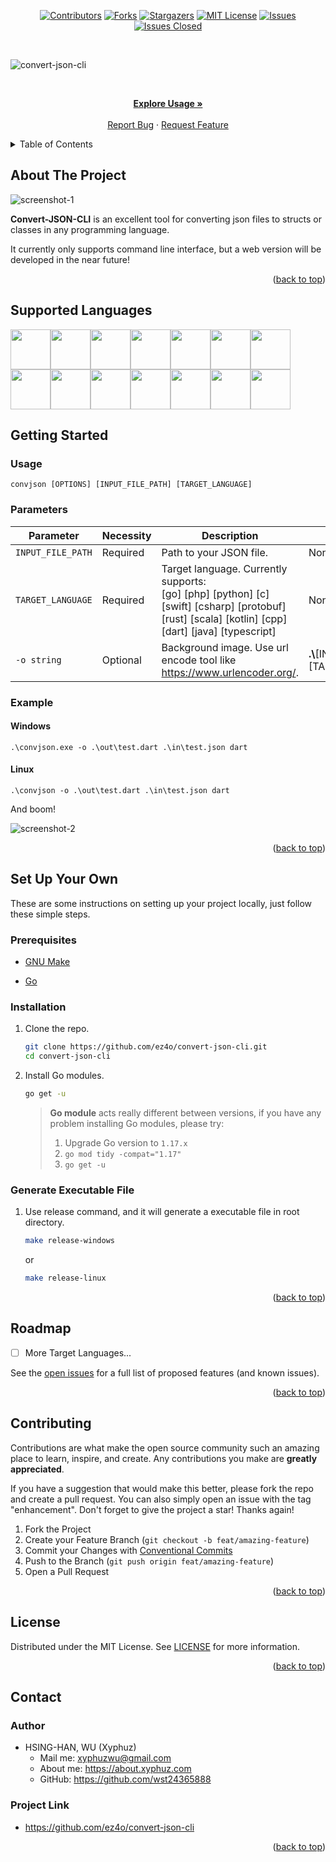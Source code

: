 <div id="top"></div>

<!-- PROJECT SHIELDS -->

[<div align="center"> ![Contributors][contributors-shield]][contributors-url]
[![Forks][forks-shield]][forks-url] [![Stargazers][stars-shield]][stars-url]
[![MIT License][license-shield]][license-url]
[![Issues][issues-shield]][issues-url]
[![Issues Closed][issues-closed-shield]</div>][issues-closed-url]

<!-- ![Visitors](https://estruyf-github.azurewebsites.net/api/VisitorHit?user=wst24365888&repo=ez4o/convert-json-cli&countColor=rgb(0,%20126,%20198)) -->

<br />

![convert-json-cli](https://socialify.git.ci/ez4o/convert-json-cli/image?description=1&font=KoHo&name=1&owner=1&pattern=Circuit%20Board&theme=Light)

<!-- PROJECT LOGO -->
<br />
<div align="center">
<p align="center">
    <a href="https://github.com/ez4o/convert-json-cli#usage"><strong>Explore Usage »</strong></a>
    <br />
    <br />
    <a href="https://github.com/ez4o/convert-json-cli/issues">Report Bug</a>
    ·
    <a href="https://github.com/ez4o/convert-json-cli/issues">Request Feature</a>
  </p>
</div>

<!-- TABLE OF CONTENTS -->
<details>
  <summary>Table of Contents</summary>
  <ol>
    <li>
      <a href="#about-the-project">About The Project</a>
      <a href="#supported-languages">Supported Languages</a>
    </li>
    <li>
      <a href="#getting-started">Getting Started</a>
      <ul>
        <li><a href="#usage">Usage</a></li>
        <li><a href="#parameters">Parameters</a></li>
      </ul>
    </li>
    <li><a href="#set-up-your-own">Set Up Your Own</a></li>
    <li><a href="#roadmap">Roadmap</a></li>
    <li><a href="#contributing">Contributing</a></li>
    <li><a href="#license">License</a></li>
    <li><a href="#contact">Contact</a></li>
  </ol>
</details>

<!-- ABOUT THE PROJECT -->

## About The Project

![screenshot-1](https://i.imgur.com/NpjLYx7.png)

**Convert-JSON-CLI** is an excellent tool for converting json files to structs
or classes in any programming language.

It currently only supports command line interface, but a web version will be
developed in the near future!

<p align="right">(<a href="#top">back to top</a>)</p>

## Supported Languages

<img src="https://cdn.jsdelivr.net/gh/devicons/devicon/icons/c/c-original.svg" width="64"/><img src="https://cdn.jsdelivr.net/gh/devicons/devicon/icons/cplusplus/cplusplus-original.svg" width="64"/><img src="https://cdn.jsdelivr.net/gh/devicons/devicon/icons/csharp/csharp-original.svg" width="64"/><img src="https://cdn.jsdelivr.net/gh/devicons/devicon/icons/dart/dart-original.svg" width="64"/><img src="https://cdn.jsdelivr.net/gh/devicons/devicon/icons/go/go-original-wordmark.svg" width="64"/><img src="https://cdn.jsdelivr.net/gh/devicons/devicon/icons/java/java-original.svg" width="64"/><img src="https://cdn.jsdelivr.net/gh/devicons/devicon/icons/kotlin/kotlin-original.svg" width="64"/>
<br />
<img src="https://cdn.jsdelivr.net/gh/devicons/devicon/icons/php/php-original.svg" width="64"/><img src="https://i.imgur.com/WhEiv1v.png" width="64"/><img src="https://cdn.jsdelivr.net/gh/devicons/devicon/icons/python/python-original.svg" width="64"/><img src="https://cdn.jsdelivr.net/gh/devicons/devicon/icons/rust/rust-plain.svg" width="64"/><img src="https://cdn.jsdelivr.net/gh/devicons/devicon/icons/scala/scala-original.svg" width="64"/><img src="https://cdn.jsdelivr.net/gh/devicons/devicon/icons/swift/swift-original.svg" width="64"/><img src="https://cdn.jsdelivr.net/gh/devicons/devicon/icons/typescript/typescript-original.svg" width="64"/>

<!-- GETTING STARTED -->

## Getting Started

<!-- USAGE EXAMPLES -->

### Usage

`convjson [OPTIONS] [INPUT_FILE_PATH] [TARGET_LANGUAGE]`

### Parameters

| Parameter         | Necessity | Description                                                                                                                                              | Default Value                                           |
| ----------------- | --------- | -------------------------------------------------------------------------------------------------------------------------------------------------------- | ------------------------------------------------------- |
| `INPUT_FILE_PATH` | Required  | Path to your JSON file.                                                                                                                                  | None                                                    |
| `TARGET_LANGUAGE` | Required  | Target language. Currently supports: <br /> [go] [php] [python] [c] [swift] [csharp] [protobuf] [rust] [scala] [kotlin] [cpp] [dart] [java] [typescript] | None                                                    |
| `-o string`       | Optional  | Background image. Use url encode tool like <https://www.urlencoder.org/>.                                                                                | **.\\**[INPUT_FILE_DIR]**.**[TARGET_LANGUAGE_EXTENSION] |

### Example

#### Windows

`.\convjson.exe -o .\out\test.dart .\in\test.json dart`

#### Linux

`.\convjson -o .\out\test.dart .\in\test.json dart`

And boom!

![screenshot-2](https://i.imgur.com/U6sDVer.png)

<p align="right">(<a href="#top">back to top</a>)</p>

## Set Up Your Own

These are some instructions on setting up your project locally, just follow
these simple steps.

### Prerequisites

- [GNU Make](https://community.chocolatey.org/packages/make)

- [Go](https://go.dev/doc/install)

### Installation

1. Clone the repo.

   ```sh
   git clone https://github.com/ez4o/convert-json-cli.git
   cd convert-json-cli
   ```

2. Install Go modules.

   ```sh
   go get -u
   ```

   > **Go module** acts really different between versions, if you have any
   > problem installing Go modules, please try:
   > 1. Upgrade Go version to `1.17.x`
   > 2. `go mod tidy -compat="1.17"`
   > 3. `go get -u`

### Generate Executable File

1. Use release command, and it will generate a executable file in root
   directory.

   ```sh
   make release-windows
   ```

   or

   ```sh
   make release-linux
   ```

<p align="right">(<a href="#top">back to top</a>)</p>

<!-- ROADMAP -->

## Roadmap

- [ ] More Target Languages...

See the [open issues](https://github.com/ez4o/convert-json-cli/issues) for a
full list of proposed features (and known issues).

<p align="right">(<a href="#top">back to top</a>)</p>

<!-- CONTRIBUTING -->

## Contributing

Contributions are what make the open source community such an amazing place to
learn, inspire, and create. Any contributions you make are **greatly
appreciated**.

If you have a suggestion that would make this better, please fork the repo and
create a pull request. You can also simply open an issue with the tag
"enhancement". Don't forget to give the project a star! Thanks again!

1. Fork the Project
2. Create your Feature Branch (`git checkout -b feat/amazing-feature`)
3. Commit your Changes with
   [Conventional Commits](https://www.conventionalcommits.org/en/v1.0.0/)
4. Push to the Branch (`git push origin feat/amazing-feature`)
5. Open a Pull Request

<p align="right">(<a href="#top">back to top</a>)</p>

<!-- LICENSE -->

## License

Distributed under the MIT License. See
[LICENSE](https://github.com/ez4o/convert-json-cli/blob/main/LICENSE) for more
information.

<p align="right">(<a href="#top">back to top</a>)</p>

<!-- CONTACT -->

## Contact

### Author

- HSING-HAN, WU (Xyphuz)
  - Mail me: xyphuzwu@gmail.com
  - About me: <https://about.xyphuz.com>
  - GitHub: <https://github.com/wst24365888>

### Project Link

- <https://github.com/ez4o/convert-json-cli>

<p align="right">(<a href="#top">back to top</a>)</p>

<!-- MARKDOWN LINKS & IMAGES -->
<!-- https://www.markdownguide.org/basic-syntax/#reference-style-links -->

[contributors-shield]: https://img.shields.io/github/contributors/ez4o/convert-json-cli.svg?style=for-the-badge
[contributors-url]: https://github.com/ez4o/convert-json-cli/graphs/contributors
[forks-shield]: https://img.shields.io/github/forks/ez4o/convert-json-cli.svg?style=for-the-badge
[forks-url]: https://github.com/ez4o/convert-json-cli/network/members
[stars-shield]: https://img.shields.io/github/stars/ez4o/convert-json-cli.svg?style=for-the-badge
[stars-url]: https://github.com/ez4o/convert-json-cli/stargazers
[issues-shield]: https://img.shields.io/github/issues/ez4o/convert-json-cli.svg?style=for-the-badge
[issues-url]: https://github.com/ez4o/convert-json-cli/issues
[issues-closed-shield]: https://img.shields.io/github/issues-closed/ez4o/convert-json-cli.svg?style=for-the-badge
[issues-closed-url]: https://github.com/ez4o/convert-json-cli/issues?q=is%3Aissue+is%3Aclosed
[license-shield]: https://img.shields.io/github/license/ez4o/convert-json-cli.svg?style=for-the-badge
[license-url]: https://github.com/ez4o/convert-json-cli/blob/main/LICENSE
[product-screenshot]: https://convert-json-cli.ez4o.com/?username=wst24365888&img_url=https%3A%2F%2Fimages.unsplash.com%2Fphoto-1506744038136-46273834b3fb%3Fixid%3DMnwxMjA3fDB8MHxwaG90by1wYWdlfHx8fGVufDB8fHx8%26ixlib%3Drb-1.2.1%26auto%3Dformat%26fit%3Dcrop%26w%3D1000%26q%3D80&fbclid=IwAR1AUDKHzjzBSjKle6J44dYRSrIbvBu8eTxtrfhpPxhBnBsOizgSq63bYbU
